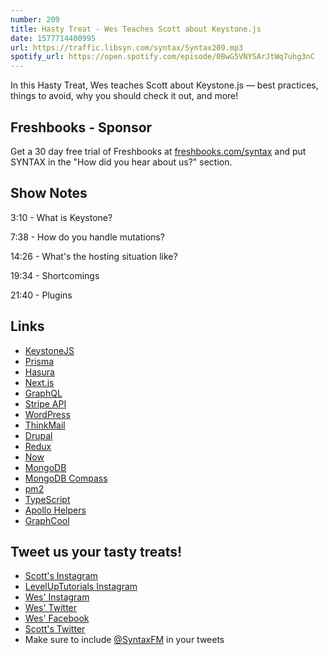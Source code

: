 ```yaml
---
number: 209
title: Hasty Treat - Wes Teaches Scott about Keystone.js
date: 1577714400995
url: https://traffic.libsyn.com/syntax/Syntax209.mp3
spotify_url: https://open.spotify.com/episode/0BwG5VNYSArJtWq7uhg3nC
---
```


In this Hasty Treat, Wes teaches Scott about Keystone.js — best practices, things to avoid, why you should check it out, and more!

## Freshbooks - Sponsor
Get a 30 day free trial of Freshbooks at [freshbooks.com/syntax](https://freshbooks.com/syntax) and put SYNTAX in the "How did you hear about us?" section.

## Show Notes

3:10 - What is Keystone?

7:38 - How do you handle mutations?

14:26 - What's the hosting situation like?

19:34 - Shortcomings

21:40 - Plugins

## Links
* [KeystoneJS](https://www.keystonejs.com/)
* [Prisma](https://www.prisma.io/)
* [Hasura](https://hasura.io/)
* [Next.js](https://nextjs.org/)
* [GraphQL](https://graphql.org/)
* [Stripe API](https://stripe.com/docs/api)
* [WordPress](https://wordpress.org/)
* [ThinkMail](https://www.thinkmail.com/)
* [Drupal](https://www.drupal.org/)
* [Redux](https://redux.js.org/)
* [Now](https://zeit.co/home)
* [MongoDB](https://www.mongodb.com/)
* [MongoDB Compass](https://www.mongodb.com/products/compass)
* [pm2](https://pm2.keymetrics.io/)
* [TypeScript](https://www.typescriptlang.org/)
* [Apollo Helpers](https://www.keystonejs.com/keystonejs/apollo-helpers/)
* [GraphCool](https://www.graph.cool/)

## Tweet us your tasty treats!
* [Scott's Instagram](https://www.instagram.com/stolinski/)
* [LevelUpTutorials Instagram](https://www.instagram.com/LevelUpTutorials/)
* [Wes' Instagram](https://www.instagram.com/wesbos/)
* [Wes' Twitter](https://twitter.com/wesbos)
* [Wes' Facebook](https://www.facebook.com/wesbos.developer)
* [Scott's Twitter](https://twitter.com/stolinski)
* Make sure to include [@SyntaxFM](https://twitter.com/SyntaxFM) in your tweets